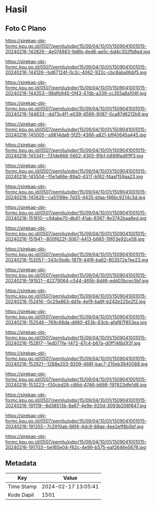# Hasil

## Foto C Plano

https://sirekap-obj-formc.kpu.go.id/0507/pemilu/pdpr/15/09/04/10/01/1509041001015-20240216-142826--4e074883-9d6b-4ed6-ae5c-bd4c302fb8ed.jpg

https://sirekap-obj-formc.kpu.go.id/0507/pemilu/pdpr/15/09/04/10/01/1509041001015-20240216-144126--bd67124f-0c2c-4062-922c-cbc6aba9bbf5.jpg

https://sirekap-obj-formc.kpu.go.id/0507/pemilu/pdpr/15/09/04/10/01/1509041001015-20240216-144353--98dfb945-0f43-47db-a339-cc355a8a104f.jpg

https://sirekap-obj-formc.kpu.go.id/0507/pemilu/pdpr/15/09/04/10/01/1509041001015-20240216-144633--dd73c4f1-e039-4566-9087-0ca87d6212b9.jpg

https://sirekap-obj-formc.kpu.go.id/0507/pemilu/pdpr/15/09/04/10/01/1509041001015-20240216-145005--a9814da8-5f25-4366-a821-bff40645a445.jpg

https://sirekap-obj-formc.kpu.go.id/0507/pemilu/pdpr/15/09/04/10/01/1509041001015-20240216-145341--731de668-5602-4305-91b1-b889fad91ff3.jpg

https://sirekap-obj-formc.kpu.go.id/0507/pemilu/pdpr/15/09/04/10/01/1509041001015-20240216-145504--f5e1a66e-89a0-4317-bf62-f4aaf159aa23.jpg

https://sirekap-obj-formc.kpu.go.id/0507/pemilu/pdpr/15/09/04/10/01/1509041001015-20240216-145626--ca51198e-7d35-4435-bfaa-f46bc9214c3d.jpg

https://sirekap-obj-formc.kpu.go.id/0507/pemilu/pdpr/15/09/04/10/01/1509041001015-20240216-151810--c94abe70-db41-41ab-9367-9e3742baa8ed.jpg

https://sirekap-obj-formc.kpu.go.id/0507/pemilu/pdpr/15/09/04/10/01/1509041001015-20240216-151941--800f622f-3067-4413-b685-19f03e92ce58.jpg

https://sirekap-obj-formc.kpu.go.id/0507/pemilu/pdpr/15/09/04/10/01/1509041001015-20240216-152057--343c5bdb-1879-44f8-ba62-803572e7ee23.jpg

https://sirekap-obj-formc.kpu.go.id/0507/pemilu/pdpr/15/09/04/10/01/1509041001015-20240216-191921--42279064-c544-465b-8d46-edd03bcec5bf.jpg

https://sirekap-obj-formc.kpu.go.id/0507/pemilu/pdpr/15/09/04/10/01/1509041001015-20240216-152416--0c29a863-dd1e-4ef9-ba9f-b242e225e2f2.jpg

https://sirekap-obj-formc.kpu.go.id/0507/pemilu/pdpr/15/09/04/10/01/1509041001015-20240216-152546--769c68da-d680-453b-83cb-afaf87f853ea.jpg

https://sirekap-obj-formc.kpu.go.id/0507/pemilu/pdpr/15/09/04/10/01/1509041001015-20240216-152817--1ed077fe-1472-47c4-b67a-d0ff146b0f2f.jpg

https://sirekap-obj-formc.kpu.go.id/0507/pemilu/pdpr/15/09/04/10/01/1509041001015-20240216-152921--1288e203-9209-468f-bac7-210eb3940089.jpg

https://sirekap-obj-formc.kpu.go.id/0507/pemilu/pdpr/15/09/04/10/01/1509041001015-20240216-153223--f30cbd28-c88d-4746-b686-197823dfe1d6.jpg

https://sirekap-obj-formc.kpu.go.id/0507/pemilu/pdpr/15/09/04/10/01/1509041001015-20240216-191119--8d38513b-8a67-4e9e-920d-3093b206f847.jpg

https://sirekap-obj-formc.kpu.go.id/0507/pemilu/pdpr/15/09/04/10/01/1509041001015-20240216-191355--7c2910ab-66f4-4dc9-88ae-4ee2eff8b5bf.jpg

https://sirekap-obj-formc.kpu.go.id/0507/pemilu/pdpr/15/09/04/10/01/1509041001015-20240216-191703--be165e04-f62c-4e99-b575-eaf2646e5676.jpg


## Metadata

| Key        | Value               |
| ---------- | ------------------- |
| Time Stamp | 2024-02-17 13:05:41 |
| Kode Dapil | 1501                |



